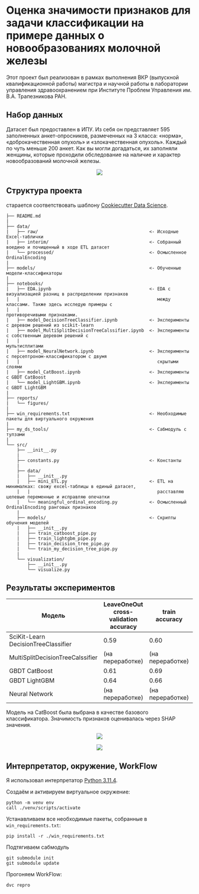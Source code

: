 # Оценка значимости признаков для задачи классификации на примере данных о новообразованиях молочной железы

Этот проект был реализован в рамках выполнения ВКР (выпускной квалификационной работы)
магистра и научной работы в лаборатории управления здравоохранением при Институте Проблем
Управления им. В.А. Трапезникова РАН.


## Набор данных
Датасет был предоставлен в ИПУ. Из себя он представляет 595 заполненных анкет-опросников,
размеченных на 3 класса: «норма», «доброкачественная опухоль» и «злокачественная
опухоль». Каждый по чуть меньше 200 анкет. Как вы могли догадаться, их заполняли женщины,
которые проходили обследование на наличие и характер новообразований молочной железы.

<p align="center">
  <img src="https://raw.githubusercontent.com/mikhailmartin/Breast-Cancer/master/reports/figures/target_distribution.png"/>
</p>


## Структура проекта

старается соответствовать шаблону [Cookiecutter Data Science](https://github.com/drivendata/cookiecutter-data-science).

```
├── README.md
|
├── data/
|   ├── raw/                                          <- Исходные Excel-таблички
|   ├── interim/                                      <- Собранный воедино и почищенный в ходе ETL датасет
|   └── processed/                                    <- Осмысленное OrdinalEncoding
|
├── models/                                           <- Обученные модели-классификаторы
|
├── notebooks/
|   ├── EDA.ipynb                                     <- EDA с визуализацией разниц в распределении признаков
|   |                                                    между классами. Также здесь исследую примеры с
|   |                                                    противоречивыми признаками.
|   ├── model_DecisionTreeClassifier.ipynb            <- Эксперименты с деревом решений из scikit-learn
|   ├── model_MultiSplitDecisionTreeCalssifier.ipynb  <- Эксперименты с собственным деревом решений с
|   |                                                    мультисплитами
|   ├── model_NeuralNetwork.ipynb                     <- Эксперименты с персептроном-классификатором с двумя
|   |                                                    скрытыми слоями
|   ├── model_CatBoost.ipynb                          <- Эксперименты с GBDT CatBoost
|   └── model_LightGBM.ipynb                          <- Эксперименты с GBDT LightGBM
|
├── reports/
|   └── figures/
|
├── win_requirements.txt                              <- Необходимые пакеты для виртуального окружения
|
├── my_ds_tools/                                      <- Сабмодуль с тулзами
|
└── src/
    ├── __init__.py
    |
    ├── constants.py                                  <- Константы
    |
    ├── data/
    |   ├── __init__.py
    |   ├── mini_ETL.py                               <- ETL на минималках: свожу excel-таблицы в единый датасет,
    |   |                                                расставляю целевые переменные и исправляю опечатки
    |   └── meaningful_ordinal_encoding.py            <- Осмысленный OrdinalEncoding ранговых признаков
    |
    ├── models/                                       <- Скрипты обучения моделей
    |   ├── __init__.py
    |   ├── train_catboost_pipe.py
    |   ├── train_lightgbm_pipe.py
    |   ├── train_decision_tree_pipe.py
    |   └── train_my_decision_tree_pipe.py
    |
    └── visualization/
        ├── __init__.py
        └── visualize.py
```


## Результаты экспериментов
| Модель                              | LeaveOneOut cross-validation accuracy | train accuracy   | test accuracy    |
|-------------------------------------|---------------------------------------|------------------|------------------|
| SciKit-Learn DecisionTreeClassifier | 0.59                                  | 0.60             | 0.53             |
| MultiSplitDecisionTreeCalssifier    | (на переработке)                      | (на переработке) | (на переработке) |
| GBDT CatBoost                       | 0.61                                  | 0.69             | 0.56             |
| GBDT LightGBM                       | 0.64                                  | 0.66             | 0.52             |
| Neural Network                      | (на переработке)                      | (на переработке) | (на переработке) |

Модель на CatBoost была выбрана в качестве базового классификатора. Значимость признаков
оценивалась через SHAP значения.

<p align="center">
  <img src="https://raw.githubusercontent.com/mikhailmartin/Breast-Cancer/master/reports/figures/SHAP_values.png"/>
</p>

<p align="center">
  <img src="https://raw.githubusercontent.com/mikhailmartin/Breast-Cancer/master/reports/figures/Permutation_Importance.png"/>
</p>


## Интерпретатор, окружение, WorkFlow
Я использовал интерпретатор [Python 3.11.4](https://www.python.org/downloads/release/python-3114/).

Создаём и активируем виртуальное окружение:
```commandline
python -m venv env
call ./venv/scripts/activate
```

Устанавливаем все необходимые пакеты, собранные в `win_requirements.txt`:
```commandline
pip install -r ./win_requirements.txt
```

Подтягиваем сабмодуль
```commandline
git submodule init
git submodule update
```

Прогоняем WorkFlow:
```commandline
dvc repro
```
